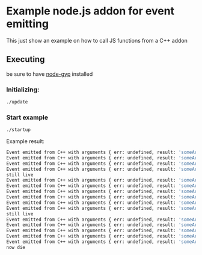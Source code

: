 # Example node.js addon for event emitting
This just show an example on how to call JS functions from a C++ addon

## Executing
be sure to have [node-gyp](https://github.com/nodejs/node-gyp) installed

### Initializing:
```bash
./update
```
### Start example
```bash
./startup
```

Example result:

```bash
Event emitted from C++ with arguments { err: undefined, result: 'someArg' }
Event emitted from C++ with arguments { err: undefined, result: 'someArg' }
Event emitted from C++ with arguments { err: undefined, result: 'someArg' }
Event emitted from C++ with arguments { err: undefined, result: 'someArg' }
still live
Event emitted from C++ with arguments { err: undefined, result: 'someArg' }
Event emitted from C++ with arguments { err: undefined, result: 'someArg' }
Event emitted from C++ with arguments { err: undefined, result: 'someArg' }
Event emitted from C++ with arguments { err: undefined, result: 'someArg' }
Event emitted from C++ with arguments { err: undefined, result: 'someArg' }
Event emitted from C++ with arguments { err: undefined, result: 'someArg' }
still live
Event emitted from C++ with arguments { err: undefined, result: 'someArg' }
Event emitted from C++ with arguments { err: undefined, result: 'someArg' }
Event emitted from C++ with arguments { err: undefined, result: 'someArg' }
Event emitted from C++ with arguments { err: undefined, result: 'someArg' }
Event emitted from C++ with arguments { err: undefined, result: 'someArg' }
now die
```

